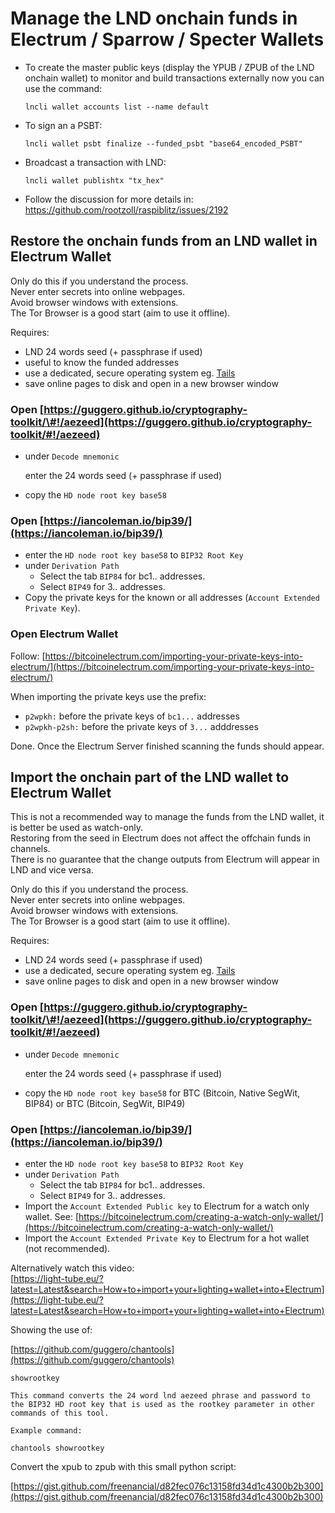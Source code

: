 # Manage the LND onchain funds in Electrum / Sparrow / Specter Wallets

* To create the master public keys (display the YPUB / ZPUB of the LND onchain wallet) to monitor and build transactions externally now you can use the command:
  ```
  lncli wallet accounts list --name default
  ```

* To sign an a PSBT:
  ```
  lncli wallet psbt finalize --funded_psbt "base64_encoded_PSBT"
  ```

* Broadcast a transaction with LND:
  ```
  lncli wallet publishtx "tx_hex"
  ```

* Follow the discussion for more details in: https://github.com/rootzoll/raspiblitz/issues/2192

## Restore the onchain funds from an LND wallet in Electrum Wallet

Only do this if you understand the process.  
Never enter secrets into online webpages.  
Avoid browser windows with extensions.  
The Tor Browser is a good start \(aim to use it offline\).

Requires:

* LND 24 words seed \(+ passphrase if used\)
* useful to know the funded addresses
* use a dedicated, secure operating system eg. [Tails](https://tails.boum.org/)
* save online pages to disk and open in a new browser window

### Open [https://guggero.github.io/cryptography-toolkit/\#!/aezeed](https://guggero.github.io/cryptography-toolkit/#!/aezeed)

* under `Decode mnemonic`

  enter the 24 words seed \(+ passphrase if used\)

* copy the `HD node root key base58`

### Open [https://iancoleman.io/bip39/](https://iancoleman.io/bip39/)

* enter the `HD node root key base58` to `BIP32 Root Key`
* under `Derivation Path`
  * Select the tab `BIP84` for bc1.. addresses.
  * Select `BIP49` for 3.. addresses. 
* Copy the private keys for the known or all addresses \(`Account Extended Private Key`\).

### Open Electrum Wallet

Follow: [https://bitcoinelectrum.com/importing-your-private-keys-into-electrum/](https://bitcoinelectrum.com/importing-your-private-keys-into-electrum/)

When importing the private keys use the prefix:

* `p2wpkh:` before the private keys of `bc1...` addresses
* `p2wpkh-p2sh:` before the private keys of `3...` adddresses

Done. Once the Electrum Server finished scanning the funds should appear.

## Import the onchain part of the LND wallet to Electrum Wallet

This is not a recommended way to manage the funds from the LND wallet, it is better be used as watch-only.  
Restoring from the seed in Electrum does not affect the offchain funds in channels.  
There is no guarantee that the change outputs from Electrum will appear in LND and vice versa.

Only do this if you understand the process.  
Never enter secrets into online webpages.  
Avoid browser windows with extensions.  
The Tor Browser is a good start \(aim to use it offline\).

Requires:

* LND 24 words seed \(+ passphrase if used\)
* use a dedicated, secure operating system eg. [Tails](https://tails.boum.org/)
* save online pages to disk and open in a new browser window

### Open [https://guggero.github.io/cryptography-toolkit/\#!/aezeed](https://guggero.github.io/cryptography-toolkit/#!/aezeed)

* under `Decode mnemonic`

  enter the 24 words seed \(+ passphrase if used\)

* copy the `HD node root key base58` for BTC \(Bitcoin, Native SegWit, BIP84\) or BTC \(Bitcoin, SegWit, BIP49\)

### Open [https://iancoleman.io/bip39/](https://iancoleman.io/bip39/)

* enter the `HD node root key base58` to `BIP32 Root Key`
* under `Derivation Path`
  * Select the tab `BIP84` for bc1.. addresses.
  * Select `BIP49` for 3.. addresses. 
* Import the `Account Extended Public key` to Electrum for a watch only wallet. See: [https://bitcoinelectrum.com/creating-a-watch-only-wallet/](https://bitcoinelectrum.com/creating-a-watch-only-wallet/)
* Import the `Account Extended Private Key` to Electrum for a hot wallet \(not recommended\).

Alternatively watch this video:  
[https://light-tube.eu/?latest=Latest&search=How+to+import+your+lighting+wallet+into+Electrum](https://light-tube.eu/?latest=Latest&search=How+to+import+your+lighting+wallet+into+Electrum)

Showing the use of:

[https://github.com/guggero/chantools](https://github.com/guggero/chantools)

```text
showrootkey

This command converts the 24 word lnd aezeed phrase and password to the BIP32 HD root key that is used as the rootkey parameter in other commands of this tool.

Example command:

chantools showrootkey
```

Convert the xpub to zpub with this small python script:

[https://gist.github.com/freenancial/d82fec076c13158fd34d1c4300b2b300](https://gist.github.com/freenancial/d82fec076c13158fd34d1c4300b2b300)

